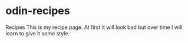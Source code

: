 # odin-recipes
Recipes
This is my recipe page. At first it will look bad but over time I will learn to give it some style.
